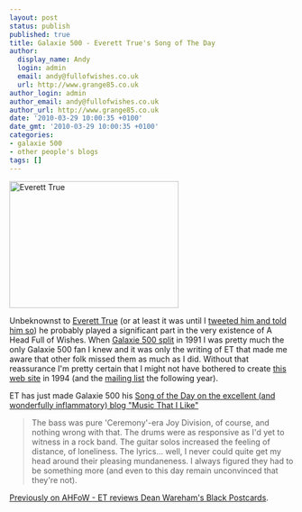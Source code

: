 ```yaml
---
layout: post
status: publish
published: true
title: Galaxie 500 - Everett True's Song of The Day
author:
  display_name: Andy
  login: admin
  email: andy@fullofwishes.co.uk
  url: http://www.grange85.co.uk
author_login: admin
author_email: andy@fullofwishes.co.uk
author_url: http://www.grange85.co.uk
date: '2010-03-29 10:00:35 +0100'
date_gmt: '2010-03-29 10:00:35 +0100'
categories:
- galaxie 500
- other people's blogs
tags: []
---
```

<p><img src="http://www.fullofwishes.co.uk/wp/wp-content/uploads/2010/03/ahfow_et.jpg" alt="Everett True" title="ahfow_et" width="300" height="225" class="alignright size-full wp-image-1852" />
<p>Unbeknownst to <a href="http://everetttrue2.blogspot.com/">Everett True</a> (or at least it was until I <a href="http://twitter.com/grange85/statuses/11240226237">tweeted him and told him so</a>) he probably played a significant part in the very existence of A Head Full of Wishes. When <a href="/1991/05/04/galaxie-500-split/">Galaxie 500 split</a> in 1991 I was pretty much the only Galaxie 500 fan I knew and it was only the writing of ET that made me aware that other folk missed them as much as I did. Without that reassurance I'm pretty certain that I might not have bothered to create <a href="http://www.fullofwishes.co.uk">this web site</a> in 1994 (and the <a href="/mailing-list/">mailing list</a> the following year).</p>
<p>ET has just made Galaxie 500 his <a href="http://everetttrue2.blogspot.com/2010/03/song-of-day-43-galaxie-500.html">Song of the Day on the excellent (and wonderfully inflammatory) blog "Music That I Like"</a></p>
<blockquote><p>The bass was pure 'Ceremony'-era Joy Division, of course, and nothing wrong with that. The drums were as responsive as I'd yet to witness in a rock band. The guitar solos increased the feeling of distance, of loneliness. The lyrics... well, I never could quite get my head around their pleasing mundaneness. I always figured they had to be something more (and even to this day remain unconvinced that they're not).</p></blockquote>
<p><a href="/2008/01/22/everett-true-reviews-black-postcards/">Previously on AHFoW - ET reviews Dean Wareham's Black Postcards</a>.</p>
